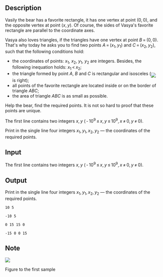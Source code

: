 ## Description

<div><p>Vasily the bear has a <span class="tex-font-style-it">favorite rectangle</span>, it has one vertex at point <span class="tex-span">(0, 0)</span>, and the opposite vertex at point <span class="tex-span">(<i>x</i>, <i>y</i>)</span>. Of course, the sides of Vasya's favorite rectangle are parallel to the coordinate axes. </p><p>Vasya also loves triangles, if the triangles have one vertex at point <span class="tex-span"><i>B</i> = (0, 0)</span>. That's why today he asks you to find two points <span class="tex-span"><i>A</i> = (<i>x</i><sub class="lower-index">1</sub>, <i>y</i><sub class="lower-index">1</sub>)</span> and <span class="tex-span"><i>C</i> = (<i>x</i><sub class="lower-index">2</sub>, <i>y</i><sub class="lower-index">2</sub>)</span>, such that the following conditions hold:</p><ul> <li> the coordinates of points: <span class="tex-span"><i>x</i><sub class="lower-index">1</sub></span>, <span class="tex-span"><i>x</i><sub class="lower-index">2</sub></span>, <span class="tex-span"><i>y</i><sub class="lower-index">1</sub></span>, <span class="tex-span"><i>y</i><sub class="lower-index">2</sub></span> are integers. Besides, the following inequation holds: <span class="tex-span"><i>x</i><sub class="lower-index">1</sub> &lt; <i>x</i><sub class="lower-index">2</sub></span>; </li><li> the triangle formed by point <span class="tex-span"><i>A</i></span>, <span class="tex-span"><i>B</i></span> and <span class="tex-span"><i>C</i></span> is rectangular and isosceles (<img align="middle" class="tex-formula" src="file://dXHtQMRw.png" style="max-width: 100.0%;max-height: 100.0%;"> is right); </li><li> all points of the favorite rectangle are located inside or on the border of triangle <span class="tex-span"><i>ABC</i></span>; </li><li> the area of triangle <span class="tex-span"><i>ABC</i></span> is as small as possible. </li></ul><p>Help the bear, find the required points. It is not so hard to proof that these points are unique.</p></div><div class="input-specification"><p>The first line contains two integers <span class="tex-span"><i>x</i>, <i>y</i></span> <span class="tex-span">( - 10<sup class="upper-index">9</sup> ≤ <i>x</i>, <i>y</i> ≤ 10<sup class="upper-index">9</sup>, <i>x</i> ≠ 0, <i>y</i> ≠ 0)</span>.</p></div><div class="output-specification"><p>Print in the single line four integers <span class="tex-span"><i>x</i><sub class="lower-index">1</sub>, <i>y</i><sub class="lower-index">1</sub>, <i>x</i><sub class="lower-index">2</sub>, <i>y</i><sub class="lower-index">2</sub></span> — the coordinates of the required points.</p></div>

## Input

<p>The first line contains two integers <span class="tex-span"><i>x</i>, <i>y</i></span> <span class="tex-span">( - 10<sup class="upper-index">9</sup> ≤ <i>x</i>, <i>y</i> ≤ 10<sup class="upper-index">9</sup>, <i>x</i> ≠ 0, <i>y</i> ≠ 0)</span>.</p>

## Output

<p>Print in the single line four integers <span class="tex-span"><i>x</i><sub class="lower-index">1</sub>, <i>y</i><sub class="lower-index">1</sub>, <i>x</i><sub class="lower-index">2</sub>, <i>y</i><sub class="lower-index">2</sub></span> — the coordinates of the required points.</p>





```input1
10 5

```




```input2
-10 5

```




```output1
0 15 15 0

```




```output2
-15 0 0 15

```



## Note

<p><img class="tex-graphics" src="file://D5s6IftX.png" style="max-width: 100.0%;max-height: 100.0%;"></p><p><span class="tex-font-size-script">Figure to the first sample</span></p>
